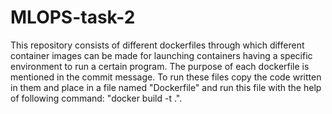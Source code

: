 # MLOPS-task-2
This repository consists of different dockerfiles through which different container images can be made for launching containers having a specific environment to run a certain program.
The purpose of each dockerfile is mentioned in the commit message. To run these files copy the code written in them and place in a file named "Dockerfile" and run this file with the help of following command: "docker build -t <name of image> .".
